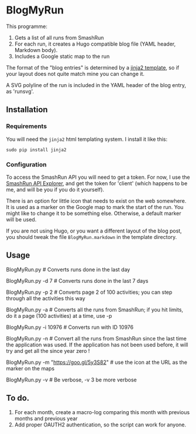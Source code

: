# BlogMyRun

This programme:

1. Gets a list of all runs from SmashRun
2. For each run, it creates a Hugo compatible blog file (YAML header, Markdown body).
3. Includes a Google static map to the run

The format of the "blog entries" is determined by a [jinja2
template](http://jinja.pocoo.org/docs/2.9/), so if your layout does
not quite match mine you can change it.

A SVG polyline of the run is included in the YAML header of the blog entry, as 'runsvg'.

## Installation

### Requirements

You will need the `jinja2`  html templating system. I install it like this:

	sudo pip install jinja2

### Configuration

To access the SmashRun API you will need to get a token. For now, I
use the [SmashRun API Explorer](https://api.smashrun.com/v1/explorer),
and get the token for 'client' (which happens to be me, and will be
you if you do it yourself).

There is an option for little icon that needs to exist on the web
somewhere. It is used as a marker on the Google map to mark the start
of the run. You might like to change it to be something else.
Otherwise, a default marker will be used.

If you are not using Hugo, or you want a different layout of the blog
post, you should tweak the file `BlogMyRun.markdown` in the template
directory.

## Usage

BlogMyRun.py           # Converts runs done in the last day

BlogMyRun.py -d 7      # Converts runs done in the last 7 days

BlogMyRun.py -p 2      # Converts page 2 of 100 activities; you can step
                         through all the activities this way

BlogMyRun.py -a        # Converts all the runs from SmashRun; if you hit
                         limits, do it a page (100 activities) at a time, 
				         use -p
					
BlogMyRun.py -i  10976 #  Converts run with ID 10976

BlogMyRun.py -n        # Convert all the runs from SmashRun since the last
                         time the application was used. If the application
                         has not been used before, it will try and get all
                         the since year zero !

BlogMyRun.py -m "https://goo.gl/5y3S82" # use the icon at the URL as
the marker on the maps

BlogMyRun.py -v        # Be verbose, -v 3 be more verbose

## To do.
	
1. For each month, create a macro-log comparing this month with
   previous months and previous year
2. Add proper OAUTH2 authentication, so the script can work for
   anyone.
  
